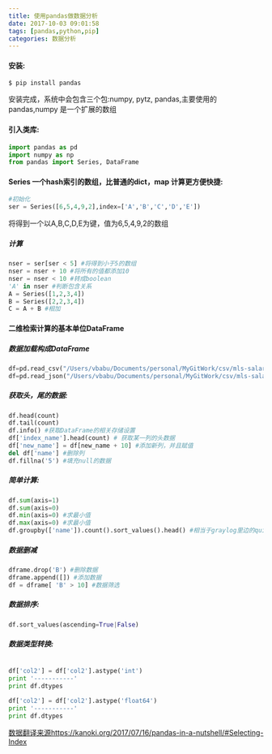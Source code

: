 ```yaml
---
title: 使用pandas做数据分析
date: 2017-10-03 09:01:58
tags: [pandas,python,pip]
categories: 数据分析
---
```


#### 安装:
```shell
$ pip install pandas
```
安装完成，系统中会包含三个包:numpy, pytz, pandas,主要使用的pandas,numpy 是一个扩展的数组

#### 引入类库:
```python
import pandas as pd
import numpy as np
from pandas import Series, DataFrame
```

#### Series 一个hash索引的数组，比普通的dict，map 计算更方便快捷:
```python
#初始化
ser = Series([6,5,4,9,2],index=['A','B','C','D','E'])
```
将得到一个以A,B,C,D,E为键，值为6,5,4,9,2的数组

##### 计算
```python
nser = ser[ser < 5] #将得到小于5的数组
nser = nser + 10 #将所有的值都添加10
nser = nser < 10 #转成boolean
'A' in nser #判断包含关系
A = Series([1,2,3,4])
B = Series([2,2,3,4])
C = A + B #相加
```

#### 二维检索计算的基本单位DataFrame

##### 数据加载构成DataFrame
```python
df=pd.read_csv("/Users/vbabu/Documents/personal/MyGitWork/csv/mls-salaries-2016.csv")
df=pd.read_json("/Users/vbabu/Documents/personal/MyGitWork/csv/mls-salaries-2016.json")
```

##### 获取头，尾的数据:
```python
df.head(count)
df.tail(count)
df.info() #获取DataFrame的相关存储设置
df['index_name'].head(count) # 获取某一列的头数据
df['new_name'] = df[new_name + 10] #添加新列，并且赋值
del df['name'] #删除列
df.fillna('5') #填充null的数据

```

##### 简单计算:
```python
df.sum(axis=1)
df.sum(axis=0)
df.min(axis=0) #求最小值
df.max(axis=0) #求最小值
df.groupby(['name']).count().sort_values().head() #相当于graylog里边的quick values
```

##### 数据删减
```python
dframe.drop('B') #删除数据
dframe.append([]) #添加数据
df = dframe[ 'B' > 10] #数据筛选
```
##### 数据排序:
```python
df.sort_values(ascending=True|False) 
```

##### 数据类型转换:
```python

df['col2'] = df['col2'].astype('int')
print '-----------'
print df.dtypes

df['col2'] = df['col2'].astype('float64')
print '-----------'
print df.dtypes

```

[数据翻译来源https://kanoki.org/2017/07/16/pandas-in-a-nutshell/#Selecting-Index](https://kanoki.org/2017/07/16/pandas-in-a-nutshell/#Selecting-Index)
